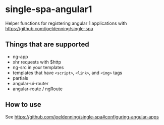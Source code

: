 # single-spa-angular1

Helper functions for registering angular 1 applications with https://github.com/joeldenning/single-spa

## Things that are supported
- ng-app
- xhr requests with $http
- ng-src in your templates
- templates that have `<script>`, `<link>`, and `<img>` tags
- partials
- angular-ui-router
- angular-route / ngRoute

## How to use
See https://github.com/joeldenning/single-spa#configuring-angular-apps
